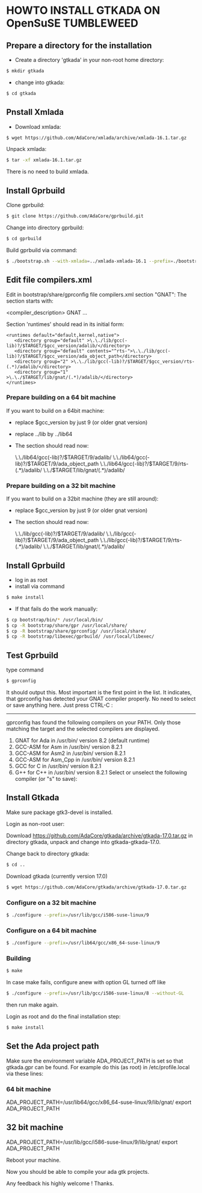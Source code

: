 # HOWTO INSTALL GTKADA ON OpenSuSE TUMBLEWEED

## Prepare a directory for the installation

- Create a directory 'gtkada' in your non-root home directory:

```sh
$ mkdir gtkada
```

- change into gtkada:

```sh
$ cd gtkada
```

## Pnstall Xmlada

- Download xmlada:

```sh
$ wget https://github.com/AdaCore/xmlada/archive/xmlada-16.1.tar.gz
```

Unpack xmlada:
```sh
$ tar -xf xmlada-16.1.tar.gz
```

There is no need to build xmlada.


## Install Gprbuild

Clone gprbuild:

```sh
$ git clone https://github.com/AdaCore/gprbuild.git
```

Change into directory gprbuild:

```sh
$ cd gprbuild
```

Build gprbuild via command:

```sh
$ ./bootstrap.sh --with-xmlada=../xmlada-xmlada-16.1 --prefix=./bootstrap
```

## Edit file compilers.xml

Edit in bootstrap/share/gprconfig file compilers.xml section "GNAT":
The section starts with:

   <compiler_description>
    <name>GNAT</name> ...
    
Section 'runtimes' should read in its initial form:

    <runtimes default="default,kernel,native">
       <directory group="default" >\.\./lib/gcc(-lib)?/$TARGET/$gcc_version/adalib/</directory>
       <directory group="default" contents="^rts-">\.\./lib/gcc(-lib)?/$TARGET/$gcc_version/ada_object_path</directory>
       <directory group="2" >\.\./lib/gcc(-lib)?/$TARGET/$gcc_version/rts-(.*)/adalib/</directory>
       <directory group="1" >\.\./$TARGET/lib/gnat/(.*)/adalib/</directory>
    </runtimes>

### Prepare building on a 64 bit machine

If you want to build on a 64bit machine:
- replace $gcc_version by just 9 (or older gnat version)
- replace \.\./lib by \.\./lib64
- The section should read now:

    <runtimes default="default,kernel,native">
       <directory group="default" >\.\./lib64/gcc(-lib)?/$TARGET/9/adalib/</directory>
       <directory group="default" contents="^rts-">\.\./lib64/gcc(-lib)?/$TARGET/9/ada_object_path</directory>
       <directory group="2" >\.\./lib64/gcc(-lib)?/$TARGET/9/rts-(.*)/adalib/</directory>
       <directory group="1" >\.\./$TARGET/lib/gnat/(.*)/adalib/</directory>
    </runtimes>

### Prepare building on a 32 bit machine

If you want to build on a 32bit machine (they are still around):
- replace $gcc_version by just 9 (or older gnat version)
- The section should read now:

    <runtimes default="default,kernel,native">
       <directory group="default" >\.\./lib/gcc(-lib)?/$TARGET/9/adalib/</directory>
       <directory group="default" contents="^rts-">\.\./lib/gcc(-lib)?/$TARGET/9/ada_object_path</directory>
       <directory group="2" >\.\./lib/gcc(-lib)?/$TARGET/9/rts-(.*)/adalib/</directory>
       <directory group="1" >\.\./$TARGET/lib/gnat/(.*)/adalib/</directory>
    </runtimes>

## Install Gprbuild
- log in as root
- install via command

```sh
$ make install
```

- If that fails do the work manually: 

```sh
$ cp bootstrap/bin/* /usr/local/bin/
$ cp -R bootstrap/share/gpr /usr/local/share/
$ cp -R bootstrap/share/gprconfig/ /usr/local/share/
$ cp -R bootstrap/libexec/gprbuild/ /usr/local/libexec/
```

## Test Gprbuild

type command

```sh
$ gprconfig 
```

It should output this. Most important is the first point in the list. It
indicates, that gprconfig has detected your GNAT compiler properly. No need
to select or save anything here. Just press CTRL-C :

--------------------------------------------------
gprconfig has found the following compilers on your PATH.
Only those matching the target and the selected compilers are displayed.
   1. GNAT for Ada in /usr/bin/ version 8.2 (default runtime)
   2. GCC-ASM for Asm in /usr/bin/ version 8.2.1
   3. GCC-ASM for Asm2 in /usr/bin/ version 8.2.1
   4. GCC-ASM for Asm_Cpp in /usr/bin/ version 8.2.1
   5. GCC for C in /usr/bin/ version 8.2.1
   6. G++ for C++ in /usr/bin/ version 8.2.1
Select or unselect the following compiler (or "s" to save): 


## Install Gtkada

Make sure package gtk3-devel is installed.

Login as non-root user:

Download https://github.com/AdaCore/gtkada/archive/gtkada-17.0.tar.gz in directory
gtkada, unpack and change into gtkada-gtkada-17.0.

Change back to directory gtkada:
```sh
$ cd ..
```

Download gtkada (currently version 17.0)

```sh
$ wget https://github.com/AdaCore/gtkada/archive/gtkada-17.0.tar.gz
```

### Configure on a 32 bit machine
```sh
$ ./configure --prefix=/usr/lib/gcc/i586-suse-linux/9
```

### Configure on a 64 bit machine
```sh
$ ./configure --prefix=/usr/lib64/gcc/x86_64-suse-linux/9
```

### Building
```sh
$ make
```

In case make fails, configure anew with option GL turned off like
```sh
$ ./configure --prefix=/usr/lib/gcc/i586-suse-linux/8 --without-GL
```

then run make again.

Login as root and do the final installation step:

```sh
$ make install
```


## Set the Ada project path

Make sure the environment variable ADA_PROJECT_PATH is set so that
gtkada.gpr can be found. For example do this (as root) in /etc/profile.local via these
lines:

### 64 bit machine
ADA_PROJECT_PATH=/usr/lib64/gcc/x86_64-suse-linux/9/lib/gnat/
export ADA_PROJECT_PATH

## 32 bit machine
ADA_PROJECT_PATH=/usr/lib/gcc/i586-suse-linux/9/lib/gnat/
export ADA_PROJECT_PATH

Reboot your machine.

Now you should be able to compile your ada gtk projects.

Any feedback his highly welcome ! Thanks.
